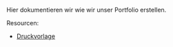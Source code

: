 Hier dokumentieren wir wie wir unser Portfolio erstellen.

Resourcen:
- [Druckvorlage](https://www.wir-machen-druck.de/broschueren-drahtheftung-din-a5-quer-extrem-guenstig-drucken,category,9437.html
)
